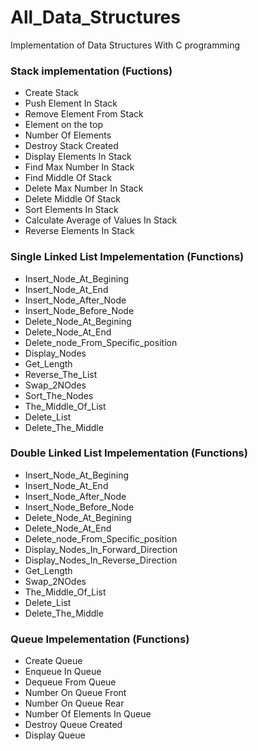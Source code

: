 # All_Data_Structures
Implementation of Data Structures With C programming 
### Stack implementation (Fuctions)
- Create Stack
- Push Element In Stack
- Remove Element From Stack
- Element on the top
- Number Of Elements
- Destroy Stack Created
- Display Elements In Stack
- Find Max Number In Stack
- Find Middle Of Stack
- Delete Max Number In Stack
- Delete Middle Of Stack
- Sort Elements In Stack
- Calculate Average of Values In Stack
- Reverse Elements In Stack
### Single Linked List Impelementation (Functions)
- Insert_Node_At_Begining
- Insert_Node_At_End
- Insert_Node_After_Node
- Insert_Node_Before_Node
- Delete_Node_At_Begining
- Delete_Node_At_End
- Delete_node_From_Specific_position
- Display_Nodes
- Get_Length
- Reverse_The_List
- Swap_2NOdes
- Sort_The_Nodes
- The_Middle_Of_List
- Delete_List
- Delete_The_Middle
### Double Linked List Impelementation (Functions)
- Insert_Node_At_Begining
- Insert_Node_At_End
- Insert_Node_After_Node
- Insert_Node_Before_Node
- Delete_Node_At_Begining
- Delete_Node_At_End
- Delete_node_From_Specific_position
- Display_Nodes_In_Forward_Direction
- Display_Nodes_In_Reverse_Direction
- Get_Length
- Swap_2NOdes
- The_Middle_Of_List
- Delete_List
- Delete_The_Middle
### Queue Impelementation (Functions)
- Create Queue
- Enqueue In Queue
- Dequeue From Queue
- Number On Queue Front
- Number On Queue Rear
- Number Of Elements In Queue
- Destroy Queue Created
- Display Queue 










